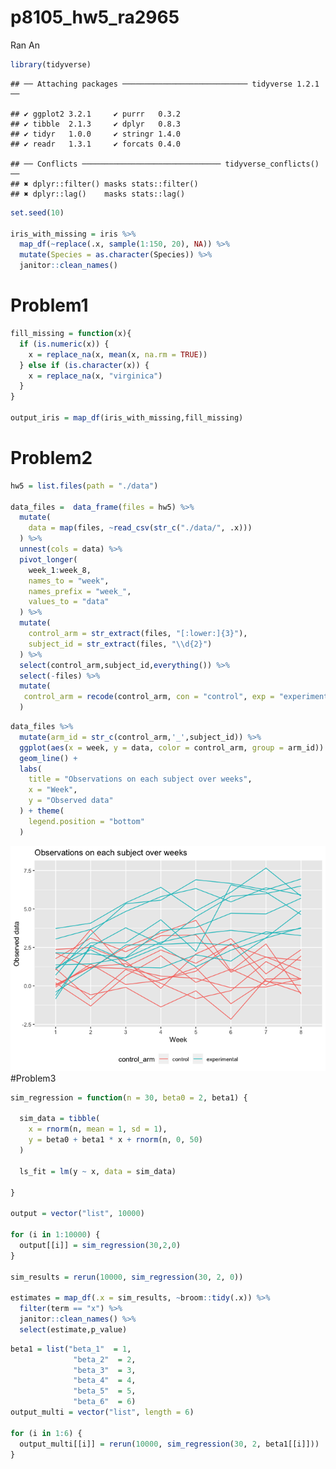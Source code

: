 p8105\_hw5\_ra2965
================
Ran An

``` r
library(tidyverse)
```

    ## ── Attaching packages ──────────────────────────── tidyverse 1.2.1 ──

    ## ✔ ggplot2 3.2.1     ✔ purrr   0.3.2
    ## ✔ tibble  2.1.3     ✔ dplyr   0.8.3
    ## ✔ tidyr   1.0.0     ✔ stringr 1.4.0
    ## ✔ readr   1.3.1     ✔ forcats 0.4.0

    ## ── Conflicts ─────────────────────────────── tidyverse_conflicts() ──
    ## ✖ dplyr::filter() masks stats::filter()
    ## ✖ dplyr::lag()    masks stats::lag()

``` r
set.seed(10)

iris_with_missing = iris %>% 
  map_df(~replace(.x, sample(1:150, 20), NA)) %>%
  mutate(Species = as.character(Species)) %>% 
  janitor::clean_names()
```

Problem1
========

``` r
fill_missing = function(x){
  if (is.numeric(x)) {
    x = replace_na(x, mean(x, na.rm = TRUE))
  } else if (is.character(x)) {
    x = replace_na(x, "virginica")
  }
}

output_iris = map_df(iris_with_missing,fill_missing)
```

Problem2
========

``` r
hw5 = list.files(path = "./data") 

data_files =  data_frame(files = hw5) %>%  
  mutate(
    data = map(files, ~read_csv(str_c("./data/", .x)))
  ) %>% 
  unnest(cols = data) %>% 
  pivot_longer( 
    week_1:week_8,
    names_to = "week",
    names_prefix = "week_",
    values_to = "data"
  ) %>% 
  mutate(
    control_arm = str_extract(files, "[:lower:]{3}"),
    subject_id = str_extract(files, "\\d{2}")
  ) %>% 
  select(control_arm,subject_id,everything()) %>% 
  select(-files) %>% 
  mutate(
   control_arm = recode(control_arm, con = "control", exp = "experimental")
  )
```

``` r
data_files %>% 
  mutate(arm_id = str_c(control_arm,'_',subject_id)) %>% 
  ggplot(aes(x = week, y = data, color = control_arm, group = arm_id)) +
  geom_line() +
  labs(
    title = "Observations on each subject over weeks",
    x = "Week",
    y = "Observed data"
  ) + theme(
    legend.position = "bottom"
  )
```

![](p8105_hw5_ra2965_files/figure-markdown_github/unnamed-chunk-4-1.png) \#Problem3

``` r
sim_regression = function(n = 30, beta0 = 2, beta1) {
  
  sim_data = tibble(
    x = rnorm(n, mean = 1, sd = 1),
    y = beta0 + beta1 * x + rnorm(n, 0, 50)
  )
  
  ls_fit = lm(y ~ x, data = sim_data)
  
}

output = vector("list", 10000)

for (i in 1:10000) {
  output[[i]] = sim_regression(30,2,0)
}

sim_results = rerun(10000, sim_regression(30, 2, 0)) 

estimates = map_df(.x = sim_results, ~broom::tidy(.x)) %>% 
  filter(term == "x") %>% 
  janitor::clean_names() %>% 
  select(estimate,p_value)
```

``` r
beta1 = list("beta_1"  = 1, 
              "beta_2"  = 2, 
              "beta_3"  = 3, 
              "beta_4"  = 4,
              "beta_5"  = 5,
              "beta_6"  = 6)
output_multi = vector("list", length = 6)

for (i in 1:6) {
  output_multi[[i]] = rerun(10000, sim_regression(30, 2, beta1[[i]])) 
}
```
